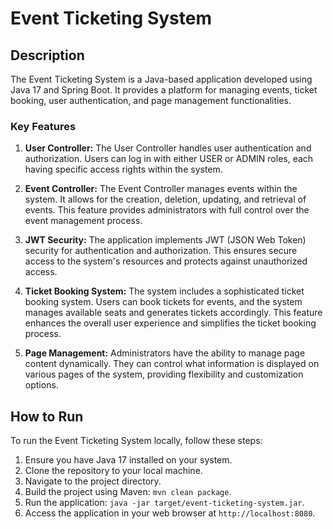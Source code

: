 # Event Ticketing System

## Description

The Event Ticketing System is a Java-based application developed using Java 17 and Spring Boot. It provides a platform for managing events, ticket booking, user authentication, and page management functionalities.

### Key Features

1. **User Controller:** The User Controller handles user authentication and authorization. Users can log in with either USER or ADMIN roles, each having specific access rights within the system.

2. **Event Controller:** The Event Controller manages events within the system. It allows for the creation, deletion, updating, and retrieval of events. This feature provides administrators with full control over the event management process.

3. **JWT Security:** The application implements JWT (JSON Web Token) security for authentication and authorization. This ensures secure access to the system's resources and protects against unauthorized access.

4. **Ticket Booking System:** The system includes a sophisticated ticket booking system. Users can book tickets for events, and the system manages available seats and generates tickets accordingly. This feature enhances the overall user experience and simplifies the ticket booking process.

5. **Page Management:** Administrators have the ability to manage page content dynamically. They can control what information is displayed on various pages of the system, providing flexibility and customization options.

## How to Run

To run the Event Ticketing System locally, follow these steps:

1. Ensure you have Java 17 installed on your system.
2. Clone the repository to your local machine.
3. Navigate to the project directory.
4. Build the project using Maven: `mvn clean package`.
5. Run the application: `java -jar target/event-ticketing-system.jar`.
6. Access the application in your web browser at `http://localhost:8080`.
